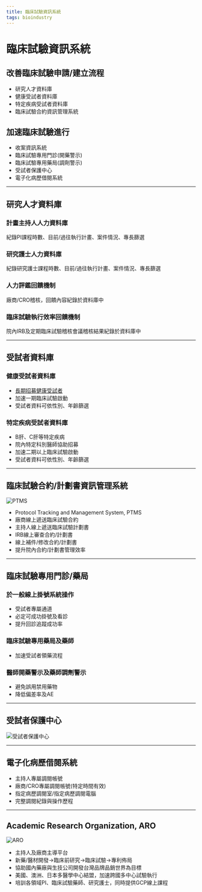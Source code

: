 ```yaml
---
title: 臨床試驗資訊系統
tags: bioindustry
---
```


# 臨床試驗資訊系統

## 改善臨床試驗申請/建立流程

- 研究人才資料庫
- 健康受試者資料庫
- 特定疾病受試者資料庫
- 臨床試驗合約資訊管理系統

## 加速臨床試驗進行

- 收案資訊系統
- 臨床試驗專用門診(開藥警示)
- 臨床試驗專用藥局(調劑警示)
- 受試者保護中心
- 電子化病歷借閱系統

---

## 研究人才資料庫

### 計畫主持人人力資料庫

紀錄PI課程時數、目前/過往執行計畫、案件情況、專長篩選

### 研究護士人力資料庫

紀錄研究護士課程時數、目前/過往執行計畫、案件情況、專長篩選

### 人力評鑑回饋機制

廠商/CRO稽核，回饋內容紀錄於資料庫中

### 臨床試驗執行效率回饋機制

院內IRB及定期臨床試驗稽核會議稽核結果紀錄於資料庫中

---

## 受試者資料庫

### 健康受試者資料庫

- [長期招募健康受試者](https://goo.gl/SJAPZJ)
- 加速一期臨床試驗啟動
- 受試者資料可依性別、年齡篩選

### 特定疾病受試者資料庫

- B肝、C肝等特定疾病
- 院內特定科別醫師協助招募
- 加速二期以上臨床試驗啟動
- 受試者資料可依性別、年齡篩選

---

## 臨床試驗合約/計劃書資訊管理系統

![PTMS](https://i.imgur.com/MmJQCcm.png)

- Protocol Tracking and Management System, PTMS
- 廠商線上遞送臨床試驗合約
- 主持人線上遞送臨床試驗計劃書
- IRB線上審查合約/計劃書
- 線上補件/修改合約/計劃書
- 提升院內合約/計劃書管理效率

---

## 臨床試驗專用門診/藥局

### 於一般線上掛號系統操作

- 受試者專屬通道
- 必定可成功掛號及看診
- 提升回診追蹤成功率

### 臨床試驗專用藥局及藥師

- 加速受試者領藥流程

### 醫師開藥警示及藥師調劑警示

- 避免誤用禁用藥物
- 降低偏差率及AE

---

## 受試者保護中心

![受試者保護中心](https://i.imgur.com/2s0kPYC.png)

---

## 電子化病歷借閱系統

- 主持人專屬調閱帳號
- 廠商/CRO專屬調閱帳號(特定時間有效)
- 指定病歷調閱室/指定病歷調閱電腦
- 完整調閱紀錄與操作歷程

---

## Academic Research Organization, ARO

![ARO](https://i.imgur.com/kgWUGoT.png)

- 主持人及廠商主導平台
- 新藥/醫材開發→臨床前研究→臨床試驗→專利佈局
- 協助國內藥廠與生技公司開發台灣品牌品銷世界為目標
- 美國、澳洲、日本多醫學中心結盟，加速跨國多中心試驗執行
- 培訓各領域PI、臨床試驗藥師、研究護士，同時提供GCP線上課程

